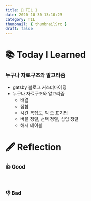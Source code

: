 ```yaml
---
title: 📕 TIL 1
date: 2020-10-30 13:10:23
category: TIL
thumbnail: { thumbnailSrc }
draft: false
---
```

# 📚 Today I Learned
### 누구나 자료구조와 알고리즘

- gatsby 블로그 커스터마이징
- 누구나 자료구조와 알고리즘
	- 배열
	- 집합
	- 시간 복잡도, 빅 오 표기법
	- 버블 정렬, 선택 정렬, 삽입 정렬
	- 해시 테이블


# 🖋️ Reflection
### 👍 Good

<br/>

### 👎 Bad
